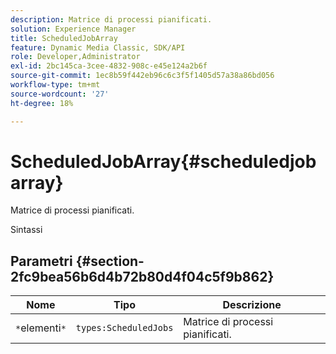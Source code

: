 ```yaml
---
description: Matrice di processi pianificati.
solution: Experience Manager
title: ScheduledJobArray
feature: Dynamic Media Classic, SDK/API
role: Developer,Administrator
exl-id: 2bc145ca-3cee-4832-908c-e45e124a2b6f
source-git-commit: 1ec8b59f442eb96c6c3f5f1405d57a38a86bd056
workflow-type: tm+mt
source-wordcount: '27'
ht-degree: 18%

---
```


# ScheduledJobArray{#scheduledjobarray}

Matrice di processi pianificati.

Sintassi

## Parametri {#section-2fc9bea56b6d4b72b80d4f04c5f9b862}

| Nome | Tipo | Descrizione |
|---|---|---|
| `*`elementi`*` | `types:ScheduledJobs` | Matrice di processi pianificati. |
